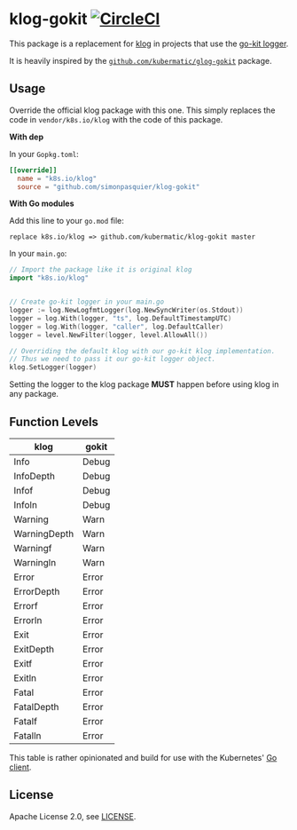 # klog-gokit [![CircleCI](https://circleci.com/gh/simonpasquier/klog-gokit.svg?style=svg)](https://circleci.com/gh/simonpasquier/klog-gokit)

This package is a replacement for [klog](https://github.com/kubernetes/klog)
in projects that use the [go-kit logger](https://godoc.org/github.com/go-kit/kit/log).

It is heavily inspired by the [`github.com/kubermatic/glog-gokit`](https://github.com/kubermatic/glog-gokit) package.

## Usage

Override the official klog package with this one.
This simply replaces the code in `vendor/k8s.io/klog` with the code of this package.

**With dep**

In your `Gopkg.toml`:
```toml
[[override]]
  name = "k8s.io/klog"
  source = "github.com/simonpasquier/klog-gokit"
```

**With Go modules**

Add this line to your `go.mod` file:

```
replace k8s.io/klog => github.com/kubermatic/klog-gokit master
```

In your `main.go`:
```go
// Import the package like it is original klog
import "k8s.io/klog"


// Create go-kit logger in your main.go
logger := log.NewLogfmtLogger(log.NewSyncWriter(os.Stdout))
logger = log.With(logger, "ts", log.DefaultTimestampUTC)
logger = log.With(logger, "caller", log.DefaultCaller)
logger = level.NewFilter(logger, level.AllowAll())

// Overriding the default klog with our go-kit klog implementation.
// Thus we need to pass it our go-kit logger object.
klog.SetLogger(logger)
```

Setting the logger to the klog package **MUST** happen before using klog in any package.

## Function Levels

|     klog     | gokit |
| ------------ | ----- |
| Info         | Debug |
| InfoDepth    | Debug |
| Infof        | Debug |
| Infoln       | Debug |
| Warning      | Warn  |
| WarningDepth | Warn  |
| Warningf     | Warn  |
| Warningln    | Warn  |
| Error        | Error |
| ErrorDepth   | Error |
| Errorf       | Error |
| Errorln      | Error |
| Exit         | Error |
| ExitDepth    | Error |
| Exitf        | Error |
| Exitln       | Error |
| Fatal        | Error |
| FatalDepth   | Error |
| Fatalf       | Error |
| Fatalln      | Error |

This table is rather opinionated and build for use with the Kubernetes' [Go client](https://github.com/kubernetes/client-go).

## License

Apache License 2.0, see [LICENSE](https://github.com/simonpasquier/klog-gokit/blob/master/LICENSE).
